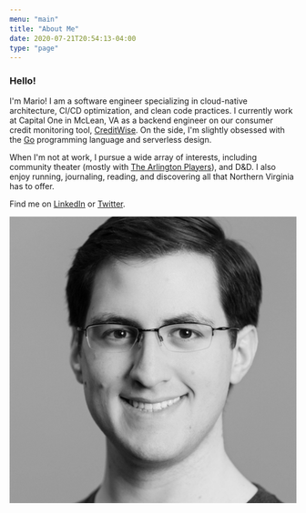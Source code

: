 ```yaml
---
menu: "main"
title: "About Me"
date: 2020-07-21T20:54:13-04:00
type: "page"
---
```


### Hello!

I'm Mario! I am a software engineer specializing in cloud-native architecture, CI/CD optimization, and clean code practices. I currently work at Capital One in McLean, VA as a backend engineer on our consumer credit monitoring tool, [CreditWise](https://creditwise.capitalone.com). On the side, I'm slightly obsessed with the [Go](https://golang.com/) programming language and serverless design.

When I'm not at work, I pursue a wide array of interests, including community theater (mostly with [The Arlington Players](https://thearlingtonplayers.org/)), and D&D. I also enjoy running, journaling, reading, and discovering all that Northern Virginia has to offer.

Find me on [LinkedIn](https://linkedin.com/in/mleone5244) or [Twitter](https://twitter.com/mleone5244).

![](./profilePic.jpeg#about)